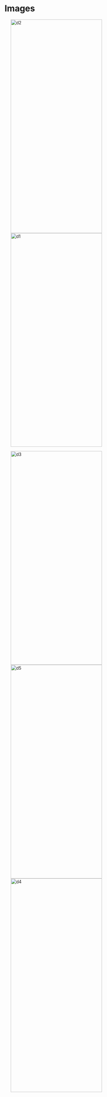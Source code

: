 # Images

<p>
<img src="https://github.com/devenK16/DictionaryApp/assets/91540949/c0bdba71-a697-4754-9853-1ab358517fd1" alt="d2" width="300" height="700" hspace="20">

<img src="https://github.com/devenK16/DictionaryApp/assets/91540949/0ffb284a-1d02-4615-afb2-b9607a7cddb4" alt="d1" width="300" height="700" hspace="20">
</p>
<p>

<img src="https://github.com/devenK16/DictionaryApp/assets/91540949/33852f0b-fe1a-4b06-b925-5b7678048a9d" alt="d3" width="300" height="700" hspace="20">

<img src="https://github.com/devenK16/DictionaryApp/assets/91540949/4b0b280c-7c4e-4593-a6d9-dec1e3b26b1c" alt="d5" width="300" height="700" hspace="20">

<img src="https://github.com/devenK16/DictionaryApp/assets/91540949/9dbf35e5-9562-4e8e-b7ca-2b21eca30dc6" alt="d4" width="300" height="700" hspace="20">
</p>



